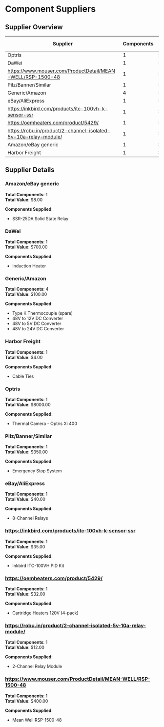 # Component Suppliers

## Supplier Overview

| Supplier | Components | Total Value | Category |
|----------|------------|-------------|----------|
| Optris | 1 | $8000.00 | Various |
| DaWei | 1 | $700.00 | Various |
| https://www.mouser.com/ProductDetail/MEAN-WELL/RSP-1500-48 | 1 | $400.00 | Various |
| Pilz/Banner/Similar | 1 | $350.00 | Various |
| Generic/Amazon | 4 | $100.00 | Various |
| eBay/AliExpress | 1 | $40.00 | Various |
| https://inkbird.com/products/itc-100vh-k-sensor-ssr | 1 | $35.00 | Various |
| https://oemheaters.com/product/5429/ | 1 | $32.00 | Various |
| https://robu.in/product/2-channel-isolated-5v-10a-relay-module/ | 1 | $12.00 | Various |
| Amazon/eBay generic | 1 | $8.00 | Various |
| Harbor Freight | 1 | $4.00 | Various |

## Supplier Details

### Amazon/eBay generic

**Total Components**: 1  
**Total Value**: $8.00

**Components Supplied**:
- SSR-25DA Solid State Relay

### DaWei

**Total Components**: 1  
**Total Value**: $700.00

**Components Supplied**:
- Induction Heater

### Generic/Amazon

**Total Components**: 4  
**Total Value**: $100.00

**Components Supplied**:
- Type K Thermocouple (spare)
- 48V to 12V DC Converter
- 48V to 5V DC Converter
- 48V to 24V DC Converter

### Harbor Freight

**Total Components**: 1  
**Total Value**: $4.00

**Components Supplied**:
- Cable Ties

### Optris

**Total Components**: 1  
**Total Value**: $8000.00

**Components Supplied**:
- Thermal Camera - Optris Xi 400

### Pilz/Banner/Similar

**Total Components**: 1  
**Total Value**: $350.00

**Components Supplied**:
- Emergency Stop System

### eBay/AliExpress

**Total Components**: 1  
**Total Value**: $40.00

**Components Supplied**:
- 8-Channel Relays

### https://inkbird.com/products/itc-100vh-k-sensor-ssr

**Total Components**: 1  
**Total Value**: $35.00

**Components Supplied**:
- Inkbird ITC-100VH PID Kit

### https://oemheaters.com/product/5429/

**Total Components**: 1  
**Total Value**: $32.00

**Components Supplied**:
- Cartridge Heaters 120V (4-pack)

### https://robu.in/product/2-channel-isolated-5v-10a-relay-module/

**Total Components**: 1  
**Total Value**: $12.00

**Components Supplied**:
- 2-Channel Relay Module

### https://www.mouser.com/ProductDetail/MEAN-WELL/RSP-1500-48

**Total Components**: 1  
**Total Value**: $400.00

**Components Supplied**:
- Mean Well RSP-1500-48
